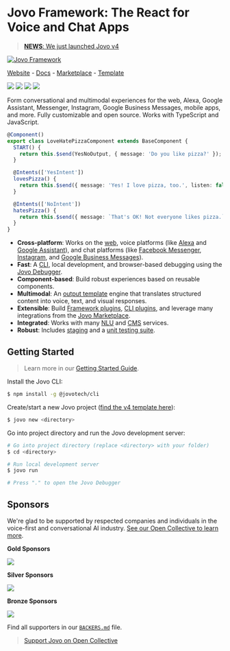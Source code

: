 # Jovo Framework: The React for Voice and Chat Apps

> [**NEWS**: We just launched Jovo v4](https://www.jovo.tech/news/jovo-v4)

[![Jovo Framework](https://www.jovo.tech/img/github-header.png)](https://www.jovo.tech)

<p>
<a href="https://www.jovo.tech" target="_blank">Website</a> -  <a href="https://www.jovo.tech/docs" target="_blank">Docs</a> - <a href="https://www.jovo.tech/marketplace" target="_blank">Marketplace</a> - <a href="https://github.com/jovotech/jovo-v4-template" target="_blank">Template</a>   
</p>

<p>
<a href="https://www.npmjs.com/package/@jovotech/framework" target="_blank"><img src="https://badge.fury.io/js/@jovotech%2Fframework.svg"></a>      
<a href="./.github/CONTRIBUTING.md"><img src="https://img.shields.io/badge/PRs-welcome-brightgreen.svg"></a>
<a href="https://opencollective.com/jovo-framework" target="_blank"><img src="https://opencollective.com/jovo-framework/tiers/badge.svg"></a>
<a href="https://twitter.com/intent/tweet?text=Jovo Framework: The React for Voice and Chat Apps @jovotech https://github.com/jovotech/jovo-framework/" target="_blank"><img src="https://img.shields.io/twitter/url/http/shields.io.svg?style=social"></a>
</p>

Form conversational and multimodal experiences for the web, Alexa, Google Assistant, Messenger, Instagram, Google Business Messages, mobile apps, and more. Fully customizable and open source. Works with TypeScript and JavaScript.

```typescript
@Component()
export class LoveHatePizzaComponent extends BaseComponent {
  START() {
    return this.$send(YesNoOutput, { message: 'Do you like pizza?' });
  }

  @Intents(['YesIntent'])
  lovesPizza() {
    return this.$send({ message: 'Yes! I love pizza, too.', listen: false });
  }

  @Intents(['NoIntent'])
  hatesPizza() {
    return this.$send({ message: `That's OK! Not everyone likes pizza.`, listen: false });
  }
}
```

- **Cross-platform**: Works on the [web](https://www.jovo.tech/marketplace/platform-web), voice platforms (like [Alexa](https://www.jovo.tech/marketplace/platform-alexa) and [Google Assistant](https://www.jovo.tech/marketplace/platform-googleassistant)), and chat platforms (like [Facebook Messenger](https://www.jovo.tech/marketplace/platform-facebookmessenger), [Instagram](https://www.jovo.tech/marketplace/platform-instagram), and [Google Business Messages](https://www.jovo.tech/marketplace/platform-googlebusiness)).
- **Fast**: A [CLI](https://www.jovo.tech/docs/cli), local development, and browser-based debugging using the [Jovo Debugger](https://www.jovo.tech/docs/debugger).
- **Component-based**: Build robust experiences based on reusable components.
- **Multimodal**: An [output template](https://www.jovo.tech/docs/output-templates) engine that translates structured content into voice, text, and visual responses.
- **Extensible**: Build [Framework plugins](https://www.jovo.tech/docs/plugins), [CLI plugins](https://www.jovo.tech/docs/cli-plugins), and leverage many integrations from the [Jovo Marketplace](https://www.jovo.tech/marketplace).
- **Integrated**: Works with many [NLU](https://www.jovo.tech/docs/nlu) and [CMS](https://www.jovo.tech/docs/cms) services.
- **Robust**: Includes [staging](https://www.jovo.tech/docs/staging) and a [unit testing suite](https://www.jovo.tech/docs/unit-testing).

## Getting Started

> Learn more in our [Getting Started Guide](https://www.jovo.tech/docs/getting-started).

Install the Jovo CLI:

```sh
$ npm install -g @jovotech/cli
```

Create/start a new Jovo project ([find the v4 template here](https://github.com/jovotech/jovo-v4-template)):

```sh
$ jovo new <directory>
```

Go into project directory and run the Jovo development server:

```sh
# Go into project directory (replace <directory> with your folder)
$ cd <directory>

# Run local development server
$ jovo run

# Press "." to open the Jovo Debugger
```

## Sponsors

We're glad to be supported by respected companies and individuals in the voice-first and conversational AI industry. [See our Open Collective to learn more](https://opencollective.com/jovo-framework).

**Gold Sponsors**

<a href="https://opencollective.com/jovo-framework#section-contributors"><img src="https://opencollective.com/jovo-framework/tiers/gold-sponsors.svg?avatarHeight=50&width=600" /></a>

**Silver Sponsors**

<a href="https://opencollective.com/jovo-framework#section-contributors"><img src="https://opencollective.com/jovo-framework/tiers/silver-sponsors.svg?avatarHeight=50&width=600" /></a>

**Bronze Sponsors**

<a href="https://opencollective.com/jovo-framework#section-contributors"><img src="https://opencollective.com/jovo-framework/tiers/bronze-sponsors.svg?avatarHeight=35&width=600" /></a>

Find all supporters in our [`BACKERS.md`](./BACKERS.md) file.

> [Support Jovo on Open Collective](https://opencollective.com/jovo-framework)
